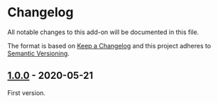 # Changelog
All notable changes to this add-on will be documented in this file.

The format is based on [Keep a Changelog](https://keepachangelog.com/en/1.0.0/)
and this project adheres to [Semantic Versioning](https://semver.org/spec/v2.0.0.html).

## [1.0.0] - 2020-05-21

First version.

[1.0.0]: https://github.com/zaproxy/zap-extensions/releases/commonlib-v1.0.0

